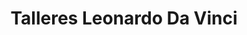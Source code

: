---
title: "Talleres Leonardo Da Vinci"
url: /sant-boi-de-llobregat/talleres-leonardo-da-vinci/
shop: reparación de automóviles
---